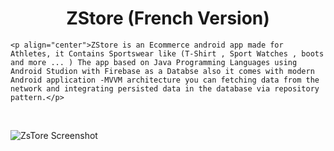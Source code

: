 <div align="center">
  <p>
    <h1>ZStore (French Version)</h1></p></div>
    
    <p align="center">ZStore is an Ecommerce android app made for Athletes, it Contains Sportswear like (T-Shirt , Sport Watches , boots and more ... ) The app based on Java Programming Languages using Android Studion with Firebase as a Databse also it comes with modern Android application -MVVM architecture you can fetching data from the network and integrating persisted data in the database via repository pattern.</p>
<br>


![ZsTore Screenshot](https://user-images.githubusercontent.com/44551268/107067394-831cc200-67df-11eb-86ce-8323c64524e6.png)


